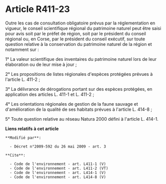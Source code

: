 # Article R411-23

Outre les cas de consultation obligatoire prévus par la réglementation en vigueur, le conseil scientifique régional du
patrimoine naturel peut être saisi pour avis soit par le préfet de région, soit par le président du conseil régional ou, en
Corse, par le président du conseil exécutif, sur toute question relative à la conservation du patrimoine naturel de la région
et notamment sur : 

1° La valeur scientifique des inventaires du patrimoine naturel lors de leur élaboration ou de leur mise à jour ; 

2° Les propositions de listes régionales d'espèces protégées prévues à l'article L. 411-2 ; 

3° La délivrance de dérogations portant sur des espèces protégées, en application des articles L. 411-1 et L. 411-2 ; 

4° Les orientations régionales de gestion de la faune sauvage et d'amélioration de la qualité de ses habitats prévues à
l'article L. 414-8 ; 

5° Toute question relative au réseau Natura 2000 défini à l'article L. 414-1.

**Liens relatifs à cet article**

	**Modifié par**:

	  - Décret n°2009-592 du 26 mai 2009 - art. 3

	**Cite**:

	  - Code de l'environnement - art. L411-1 (V)
	  - Code de l'environnement - art. L411-2 (VT)
	  - Code de l'environnement - art. L414-1 (V)
	  - Code de l'environnement - art. L414-8 (V)
